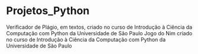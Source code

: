# Projetos_Python
Verificador de Plágio, em textos, criado no curso de Introdução à Ciência da Computação com Python da Universidade de São Paulo
Jogo do Nim criado no curso de Introdução à Ciência da Computação com Python da Universidade de São Paulo
